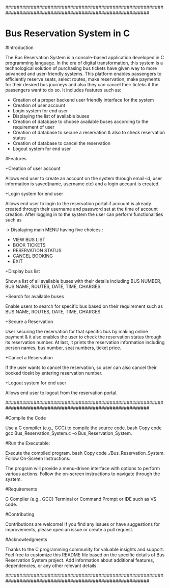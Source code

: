 ###########################################################################################################

# Bus Reservation System in C

#Introduction

The Bus Reservation System is a console-based application developed in C programming language. In the era of digital transformation, this system is a technological solution of purchasing bus tickets have given way to more advanced and user-friendly systems. This platform enables passengers to efficiently reserve seats, select routes, make reservation, make payments for their desired bus journeys and also they can cancel their ticteks if the passengers want to do so. It includes features such as:

* Creation of a proper backend user friendly interface for the system
* Creation of user account
* Login system for end user
* Displaying the list of available buses
* Creation of database to choose available buses according to the requirement of user
* Creation of database to secure a reservation & also to check reservation status
* Creation of database to cancel the reservation
* Logout system for end user

#Features

+Creation of user account

Allows end user to create an account on the system through email-id, user information is saved(name, username etc) and a login account is created.

+Login system for end user

Allows end user to login to the reservation portal if account is already created through their username and password set at the time of account creation. After logging in to the system the user can perform functionalities such as

-> Displaying main MENU having five choices :

*  VIEW BUS LIST
*  BOOK TICKETS
*  RESERVATION STATUS
*  CANCEL BOOKING
*  EXIT

+Display bus list

Show a list of all available buses with their details including BUS NUMBER, BUS NAME, ROUTES, DATE, TIME, CHARGES.

+Search for available buses

Enable users to search for specific bus based on their requirement such as BUS NAME, ROUTES, DATE, TIME, CHARGES.

+Secure a Reservation

User securing the reservation for that specific bus by making online payment & it also enables the user to check the reservation status through its reservation number. At last, it prints the reservation information including person names, bus number, seat numbers, ticket price.

+Cancel a Reservation

If the user wants to cancel the reservation, so user can also cancel their booked ticekt by entering reservation number.

+Logout system for end user

Allows end user to logout from the reservation portal.

###########################################################################################################

#Compile the Code

Use a C compiler (e.g., GCC) to compile the source code. bash Copy code gcc Bus_Reservation_System.c -o Bus_Reservation_System.

#Run the Executable:

Execute the compiled program. bash Copy code ./Bus_Reservation_System. Follow On-Screen Instructions:

The program will provide a menu-driven interface with options to perform various actions. Follow the on-screen instructions to navigate through the system.

#Requirements

C Compiler (e.g., GCC) Terminal or Command Prompt or IDE such as VS code.

#Contributing

Contributions are welcome! If you find any issues or have suggestions for improvements, please open an issue or create a pull request.

#Acknowledgments

Thanks to the C programming community for valuable insights and support. Feel free to customize this README file based on the specific details of Bus Reservation System project. Add information about additional features, dependencies, or any other relevant details.

###########################################################################################################












